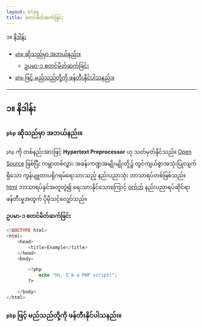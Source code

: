 ```yaml
---
layout: blog
title: စတင်မိတ်ဆက်ခြင်း
---
```


၁။ [နိဒါန်း](#introduction)
  - [`php` ဆိုသည်မှာ အဘယ်နည်း။](#what-is-php)
    - [ဥပမာ-၁ စတင်မိတ်ဆက်ခြင်း](#example-1)
  - [`php` ဖြင့် မည်သည်တို့ကို ဖန်တီးနိုင်ပါသနည်း။](#what-can-php-do)

---

<a id="introduction"></a>
## ၁။ နိဒါန်း

<a id="what-is-php"></a>
### `php` ဆိုသည်မှာ အဘယ်နည်း။

`php` ကို တစ်နည်းအားဖြင့် __Hypertext Preprocessor__ ဟု သတ်မှတ်နိုင်သည်။ [Open Source][0] ဖြစ်ပြီး
ကမ္ဘာတစ်လွှား အခန်းကဏ္ဍအမျိုးမျိုးတို့၌ တွင်ကျယ်စွာအသုံးပြုလျက်ရှိသော ကွန်ပျူတာပရိုဂရမ်ရေးသားသည့် နည်းပညာသုံး
ဘာသာရပ်တစ်ဖြစ်သည်။ [html][2] ဘာသာရပ်နှင်အတူတွဲ၍ ရေးသားနိုင်သောကြောင့် [၀က်ဘ်][1] နည်းပညာရပ်ဆိုင်ရာဖန်တီးမှုအတွက် ပိုမိုသင့်လျှော်သည်။

<a id="example-1"></a>
**ဥပမာ-၁ စတင်မိတ်ဆက်ခြင်း**
```php
<!DOCTYPE html>
<html>
    <head>
        <title>Example</title>
    </head>
    <body>

        <?php
            echo "Hi, I'm a PHP script!";
        ?>

    </body>
</html>
```

<a id="what-can-php-do"></a>
### `php` ဖြင့် မည်သည်တို့ကို ဖန်တီးနိုင်ပါသနည်း။

<!-- Reference -->
[0]: ./refs/open-source.md
[1]: ./refs/web.md
[2]: ./resf/html.md
